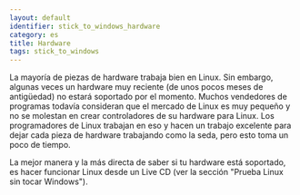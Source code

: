 ```yaml
---
layout: default
identifier: stick_to_windows_hardware
category: es
title: Hardware
tags: stick_to_windows
---
```


La mayoría de piezas de hardware trabaja bien en Linux. Sin embargo, algunas veces un hardware muy reciente (de unos pocos meses de antigüedad) no estará soportado por el momento. Muchos vendedores de programas todavía consideran que el mercado de Linux es muy pequeño y no se molestan en crear controladores de su hardware para Linux. Los programadores de Linux trabajan en eso y hacen un trabajo excelente para dejar cada pieza de hardware trabajando como la seda, pero esto toma un poco de tiempo.

La mejor manera y la más directa de saber si tu hardware está soportado, es hacer funcionar Linux desde un Live CD (ver la sección "Prueba Linux sin tocar Windows").

